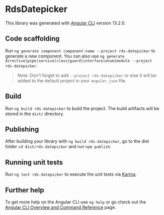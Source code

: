 # RdsDatepicker

This library was generated with [Angular CLI](https://github.com/angular/angular-cli) version 13.2.0.

## Code scaffolding

Run `ng generate component component-name --project rds-datepicker` to generate a new component. You can also use `ng generate directive|pipe|service|class|guard|interface|enum|module --project rds-datepicker`.
> Note: Don't forget to add `--project rds-datepicker` or else it will be added to the default project in your `angular.json` file. 

## Build

Run `ng build rds-datepicker` to build the project. The build artifacts will be stored in the `dist/` directory.

## Publishing

After building your library with `ng build rds-datepicker`, go to the dist folder `cd dist/rds-datepicker` and run `npm publish`.

## Running unit tests

Run `ng test rds-datepicker` to execute the unit tests via [Karma](https://karma-runner.github.io).

## Further help

To get more help on the Angular CLI use `ng help` or go check out the [Angular CLI Overview and Command Reference](https://angular.io/cli) page.
